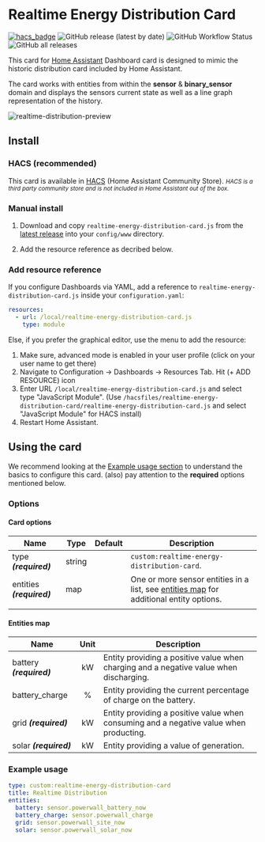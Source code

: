 # Realtime Energy Distribution Card
[![hacs_badge](https://img.shields.io/badge/HACS-Default-41BDF5.svg?style=flat-square)](https://github.com/hacs/integration)
![GitHub release (latest by date)](https://img.shields.io/github/v/release/ulic75/realtime-energy-distribution-card?style=flat-square)
![GitHub Workflow Status](https://img.shields.io/github/workflow/status/ulic75/realtime-energy-distribution-card/CI?style=flat-square)
![GitHub all releases](https://img.shields.io/github/downloads/ulic75/realtime-energy-distribution-card/total?style=flat-square)

This card for [Home Assistant](https://github.com/home-assistant/home-assistant) Dashboard card is designed to mimic the historic distribution card included by Home Assistant.

The card works with entities from within the **sensor** & **binary_sensor** domain and displays the sensors current state as well as a line graph representation of the history.

![realtime-distribution-preview](https://user-images.githubusercontent.com/5641964/165636264-dc2e02ed-e550-4167-9ce4-3dcbd7a84272.png)

## Install

### HACS (recommended)

This card is available in [HACS](https://hacs.xyz/) (Home Assistant Community Store).
<small>_HACS is a third party community store and is not included in Home Assistant out of the box._</small>

### Manual install

1. Download and copy `realtime-energy-distribution-card.js` from the [latest release](https://github.com/ulic75/realtime-energy-distribution-card/releases/latest) into your `config/www` directory.

2. Add the resource reference as decribed below.

### Add resource reference

If you configure Dashboards via YAML, add a reference to `realtime-energy-distribution-card.js` inside your `configuration.yaml`:

```yaml
resources:
  - url: /local/realtime-energy-distribution-card.js
    type: module
```

Else, if you prefer the graphical editor, use the menu to add the resource:

1. Make sure, advanced mode is enabled in your user profile (click on your user name to get there)
2. Navigate to Configuration -> Dashboards -> Resources Tab. Hit (+ ADD RESOURCE) icon
3. Enter URL `/local/realtime-energy-distribution-card.js` and select type "JavaScript Module".
   (Use `/hacsfiles/realtime-energy-distribution-card/realtime-energy-distribution-card.js` and select "JavaScript Module" for HACS install)
4. Restart Home Assistant.

## Using the card

We recommend looking at the [Example usage section](#example-usage) to understand the basics to configure this card.
(also) pay attention to the **required** options mentioned below.

### Options

#### Card options

| Name                      | Type   | Default | Description                                                                                             |
| ------------------------- | ------ | ------- | ------------------------------------------------------------------------------------------------------- |
| type **_(required)_**     | string |         | `custom:realtime-energy-distribution-card`.                                                             |
| entities **_(required)_** | map    |         | One or more sensor entities in a list, see [entities map](#entities-map) for additional entity options. |
|                           |

#### Entities map

| Name                     | Unit | Description                                                                            |
| ------------------------ | :--: | -------------------------------------------------------------------------------------- |
| battery **_(required)_** |  kW  | Entity providing a positive value when charging and a negative value when discharging. |
| battery_charge           |  %   | Entity providing the current percentage of charge on the battery.                      |
| grid **_(required)_**    |  kW  | Entity providing a positive value when consuming and a negative value when producting. |
| solar **_(required)_**   |  kW  | Entity providing a value of generation.                                                |

### Example usage

```yaml
type: custom:realtime-energy-distribution-card
title: Realtime Distribution
entities:
  battery: sensor.powerwall_battery_now
  battery_charge: sensor.powerwall_charge
  grid: sensor.powerwall_site_now
  solar: sensor.powerwall_solar_now
```
